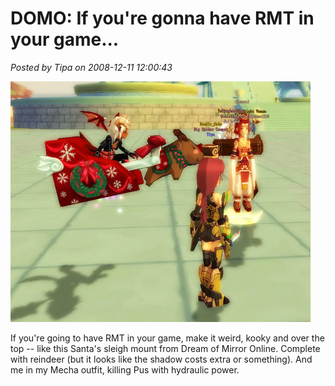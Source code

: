 # DOMO: If you're gonna have RMT in your game...

*Posted by Tipa on 2008-12-11 12:00:43*

![](../../../uploads/2008/12/domo-2008-12-11-08-34-16-16.jpg "domo-2008-12-11-08-34-16-16")

If you're going to have RMT in your game, make it weird, kooky and over the top -- like this Santa's sleigh mount from Dream of Mirror Online. Complete with reindeer (but it looks like the shadow costs extra or something). And me in my Mecha outfit, killing Pus with hydraulic power.

